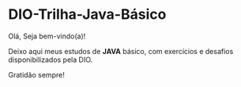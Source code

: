 # DIO-Trilha-Java-Básico

Olá, Seja bem-vindo(a)!

Deixo aqui meus estudos de **JAVA** básico, com exercícios e desafios disponibilizados pela DIO.

Gratidão sempre!
